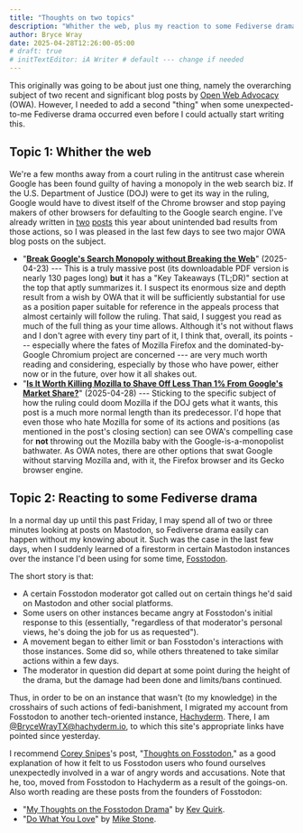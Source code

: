 ```yaml
---
title: "Thoughts on two topics"
description: "Whither the web, plus my reaction to some Fediverse drama."
author: Bryce Wray
date: 2025-04-28T12:26:00-05:00
# draft: true
# initTextEditor: iA Writer # default --- change if needed
---
```


This originally was going to be about just one thing, namely the overarching subject of two recent and significant blog posts by [Open Web Advocacy](https://open-web-advocacy.org/) (OWA). However, I needed to add a second "thing" when some unexpected-to-me Fediverse drama occurred even before I could actually start writing this.

<!--more-->

## Topic 1: Whither the web

We're a few months away from a court ruling in the antitrust case wherein Google has been found guilty of having a monopoly in the web search biz. If the U.S. Department of Justice (DOJ) were to get its way in the ruling, Google would have to divest itself of the Chrome browser and stop paying makers of other browsers for defaulting to the Google search engine. I've already written in [two](/posts/2025/01/mixed-nuts-14/) [posts](/posts/2025/02/browsers-snapshot/) this year about unintended bad results from those actions, so I was pleased in the last few days to see two major OWA blog posts on the subject.

- "**[Break Google's Search Monopoly without Breaking the Web](https://open-web-advocacy.org/blog/break-googles-search-monopoly-without-breaking-the-web/)**" <span class="nobrk">(2025-04-23)</span> --- This is a truly massive post (its downloadable PDF version is nearly 130 pages long) **but** it has a "Key Takeaways (TL;DR)" section at the top that aptly summarizes it. I suspect its enormous size and depth result from a wish by OWA that it will be sufficiently substantial for use as a position paper suitable for reference in the appeals process that almost certainly will follow the ruling. That said, I suggest you read as much of the full thing as your time allows. Although it's not without flaws and I don't agree with every tiny part of it, I think that, overall, its points --- especially where the fates of Mozilla Firefox and the dominated-by-Google Chromium project are concerned --- are very much worth reading and considering, especially by those who have power, either now or in the future, over how it all shakes out.
- "**[Is It Worth Killing Mozilla to Shave Off Less Than 1% From Google's Market Share?](https://open-web-advocacy.org/blog/break-googles-search-monopoly-without-breaking-the-web/)**" <span class="nobrk">(2025-04-28)</span> --- Sticking to the specific subject of how the ruling could doom Mozilla if the DOJ gets what it wants, this post is a much more normal length than its predecessor. I'd hope that even those who hate Mozilla for some of its actions and positions (as mentioned in the post's closing section) can see OWA's compelling case for **not** throwing out the Mozilla baby with the Google-is-a-monopolist bathwater. As OWA notes, there are other options that swat Google without starving Mozilla and, with it, the Firefox browser and its Gecko browser engine.

## Topic 2: Reacting to some Fediverse drama

In a normal day up until this past Friday, I may spend all of two or three minutes looking at posts on Mastodon, so Fediverse drama easily can happen without my knowing about it. Such was the case in the last few days, when I suddenly learned of a firestorm in certain Mastodon instances over the instance I'd been using for some time, [Fosstodon](https://fosstodon.org).

The short story is that:
- A certain Fosstodon moderator got called out on certain things he'd said on Mastodon and other social platforms.
- Some users on other instances became angry at Fosstodon's initial response to this (essentially, "regardless of that moderator's personal views, he's doing the job for us as requested").
- A movement began to either limit or ban Fosstodon's interactions with those instances. Some did so, while others threatened to take similar actions within a few days.
- The moderator in question did depart at some point during the height of the drama, but the damage had been done and limits/bans continued.

Thus, in order to be on an instance that wasn't (to my knowledge) in the crosshairs of such actions of fedi-banishment, I migrated my account from Fosstodon to another tech-oriented instance, [Hachyderm](https://hachyderm.io). There, I am [@BryceWrayTX@hachyderm.io](https://hachyderm.io/@BryceWrayTX), to which this site's appropriate links have pointed since yesterday.

I recommend [Corey Snipes](https://coreysnipes.com/)'s post, "[Thoughts on Fosstodon](https://coreysnipes.com/thoughts-on-fosstodon.html)," as a good explanation of how it felt to us Fosstodon users who found ourselves unexpectedly involved in a war of angry words and accusations. Note that he, too, moved from Fosstodon to Hachyderm as a result of the goings-on. Also worth reading are these posts from the founders of Fosstodon:

- "[My Thoughts on the Fosstodon Drama](https://kevquirk.com/blog/my-thoughts-on-the-fosstodon-drama)" by [Kev Quirk](https://kevquirk.com/).
- "[Do What You Love](https://mikestone.me/2025-04-28-do-what-you-love)" by [Mike Stone](https://mikestone.me/).
